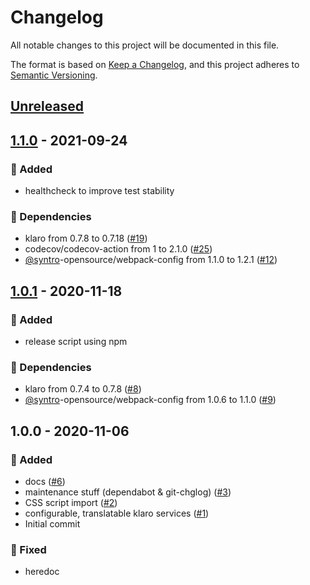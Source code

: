 # Changelog
All notable changes to this project will be documented in this file.

The format is based on [Keep a Changelog](https://keepachangelog.com/en/1.0.0/),
and this project adheres to [Semantic Versioning](https://semver.org/spec/v2.0.0.html).

<a name="unreleased"></a>
## [Unreleased]


<a name="1.1.0"></a>
## [1.1.0] - 2021-09-24
### 🍰 Added
- healthcheck to improve test stability

### 🧬 Dependencies
- klaro from 0.7.8 to 0.7.18 ([#19](https://github.com/syntro-opensource/silverstripe-klaro/issues/19))
- codecov/codecov-action from 1 to 2.1.0 ([#25](https://github.com/syntro-opensource/silverstripe-klaro/issues/25))
- [@syntro](https://github.com/syntro)-opensource/webpack-config from 1.1.0 to 1.2.1 ([#12](https://github.com/syntro-opensource/silverstripe-klaro/issues/12))


<a name="1.0.1"></a>
## [1.0.1] - 2020-11-18
### 🍰 Added
- release script using npm

### 🧬 Dependencies
- klaro from 0.7.4 to 0.7.8 ([#8](https://github.com/syntro-opensource/silverstripe-klaro/issues/8))
- [@syntro](https://github.com/syntro)-opensource/webpack-config from 1.0.6 to 1.1.0 ([#9](https://github.com/syntro-opensource/silverstripe-klaro/issues/9))


<a name="1.0.0"></a>
## 1.0.0 - 2020-11-06
### 🍰 Added
- docs ([#6](https://github.com/syntro-opensource/silverstripe-klaro/issues/6))
- maintenance stuff (dependabot & git-chglog) ([#3](https://github.com/syntro-opensource/silverstripe-klaro/issues/3))
- CSS script import ([#2](https://github.com/syntro-opensource/silverstripe-klaro/issues/2))
- configurable, translatable klaro services  ([#1](https://github.com/syntro-opensource/silverstripe-klaro/issues/1))
- Initial commit

### 🐞 Fixed
- heredoc


[Unreleased]: https://github.com/syntro-opensource/silverstripe-klaro/compare/1.1.0...HEAD
[1.1.0]: https://github.com/syntro-opensource/silverstripe-klaro/compare/1.0.1...1.1.0
[1.0.1]: https://github.com/syntro-opensource/silverstripe-klaro/compare/1.0.0...1.0.1
